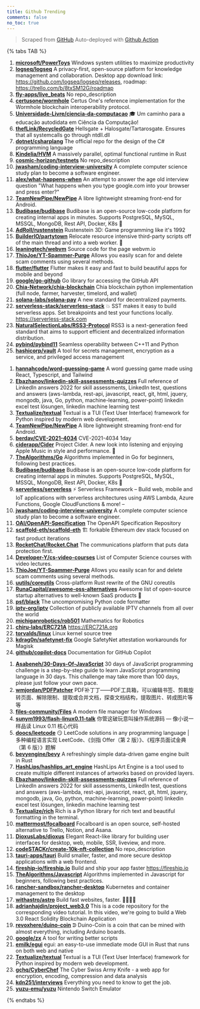 ```yaml
---
title: Github Trending
comments: false
no_toc: true
---
```


> Scraped from [GitHub](https://github.com/trending)
Auto-deployed with [Github Action](https://docs.github.com/en/actions)

{% tabs TAB %}
<!-- tab Daily -->
1. [**microsoft/PowerToys**](https://github.com/microsoft/PowerToys)
Windows system utilities to maximize productivity
2. [**logseq/logseq**](https://github.com/logseq/logseq)
A privacy-first, open-source platform for knowledge management and collaboration. Desktop app download link: https://github.com/logseq/logseq/releases, roadmap: https://trello.com/b/8txSM12G/roadmap
3. [**fly-apps/live_beats**](https://github.com/fly-apps/live_beats)
No repo_description
4. [**certusone/wormhole**](https://github.com/certusone/wormhole)
Certus One's reference implementation for the Wormhole blockchain interoperability protocol.
5. [**Universidade-Livre/ciencia-da-computacao**](https://github.com/Universidade-Livre/ciencia-da-computacao)
🎓 Um caminho para a educação autodidata em Ciência da Computação!
6. [**thefLink/RecycledGate**](https://github.com/thefLink/RecycledGate)
Hellsgate + Halosgate/Tartarosgate. Ensures that all systemcalls go through ntdll.dll
7. [**dotnet/csharplang**](https://github.com/dotnet/csharplang)
The official repo for the design of the C# programming language
8. [**Kindelia/HVM**](https://github.com/Kindelia/HVM)
A massively parallel, optimal functional runtime in Rust
9. [**cosmic-horizon/testnets**](https://github.com/cosmic-horizon/testnets)
No repo_description
10. [**jwasham/coding-interview-university**](https://github.com/jwasham/coding-interview-university)
A complete computer science study plan to become a software engineer.
11. [**alex/what-happens-when**](https://github.com/alex/what-happens-when)
An attempt to answer the age old interview question "What happens when you type google.com into your browser and press enter?"
12. [**TeamNewPipe/NewPipe**](https://github.com/TeamNewPipe/NewPipe)
A libre lightweight streaming front-end for Android.
13. [**Budibase/budibase**](https://github.com/Budibase/budibase)
Budibase is an open-source low-code platform for creating internal apps in minutes. Supports PostgreSQL, MySQL, MSSQL, MongoDB, Rest API, Docker, K8s 🚀
14. [**AdRoll/rustenstein**](https://github.com/AdRoll/rustenstein)
Rustenstein 3D: Game programming like it's 1992
15. [**BuilderIO/partytown**](https://github.com/BuilderIO/partytown)
Relocate resource intensive third-party scripts off of the main thread and into a web worker. 🎉
16. [**leaningtech/webvm**](https://github.com/leaningtech/webvm)
Source code for the page webvm.io
17. [**ThioJoe/YT-Spammer-Purge**](https://github.com/ThioJoe/YT-Spammer-Purge)
Allows you easily scan for and delete scam comments using several methods.
18. [**flutter/flutter**](https://github.com/flutter/flutter)
Flutter makes it easy and fast to build beautiful apps for mobile and beyond
19. [**google/go-github**](https://github.com/google/go-github)
Go library for accessing the GitHub API
20. [**Chia-Network/chia-blockchain**](https://github.com/Chia-Network/chia-blockchain)
Chia blockchain python implementation (full node, farmer, harvester, timelord, and wallet)
21. [**solana-labs/solana-pay**](https://github.com/solana-labs/solana-pay)
A new standard for decentralized payments.
22. [**serverless-stack/serverless-stack**](https://github.com/serverless-stack/serverless-stack)
💥 SST makes it easy to build serverless apps. Set breakpoints and test your functions locally. https://serverless-stack.com
23. [**NaturalSelectionLabs/RSS3-Protocol**](https://github.com/NaturalSelectionLabs/RSS3-Protocol)
RSS3 is a next-generation feed standard that aims to support efficient and decentralized information distribution.
24. [**pybind/pybind11**](https://github.com/pybind/pybind11)
Seamless operability between C++11 and Python
25. [**hashicorp/vault**](https://github.com/hashicorp/vault)
A tool for secrets management, encryption as a service, and privileged access management
<!-- endtab -->
<!-- tab Weekly -->
1. [**hannahcode/word-guessing-game**](https://github.com/hannahcode/word-guessing-game)
A word guessing game made using React, Typescript, and Tailwind
2. [**Ebazhanov/linkedin-skill-assessments-quizzes**](https://github.com/Ebazhanov/linkedin-skill-assessments-quizzes)
Full reference of LinkedIn answers 2022 for skill assessments, LinkedIn test, questions and answers (aws-lambda, rest-api, javascript, react, git, html, jquery, mongodb, java, Go, python, machine-learning, power-point) linkedin excel test lösungen, linkedin machine learning test
3. [**Textualize/textual**](https://github.com/Textualize/textual)
Textual is a TUI (Text User Interface) framework for Python inspired by modern web development.
4. [**TeamNewPipe/NewPipe**](https://github.com/TeamNewPipe/NewPipe)
A libre lightweight streaming front-end for Android.
5. [**berdav/CVE-2021-4034**](https://github.com/berdav/CVE-2021-4034)
CVE-2021-4034 1day
6. [**ciderapp/Cider**](https://github.com/ciderapp/Cider)
Project Cider. A new look into listening and enjoying Apple Music in style and performance. 🚀
7. [**TheAlgorithms/Go**](https://github.com/TheAlgorithms/Go)
Algorithms implemented in Go for beginners, following best practices.
8. [**Budibase/budibase**](https://github.com/Budibase/budibase)
Budibase is an open-source low-code platform for creating internal apps in minutes. Supports PostgreSQL, MySQL, MSSQL, MongoDB, Rest API, Docker, K8s 🚀
9. [**serverless/serverless**](https://github.com/serverless/serverless)
⚡ Serverless Framework – Build web, mobile and IoT applications with serverless architectures using AWS Lambda, Azure Functions, Google CloudFunctions & more! –
10. [**jwasham/coding-interview-university**](https://github.com/jwasham/coding-interview-university)
A complete computer science study plan to become a software engineer.
11. [**OAI/OpenAPI-Specification**](https://github.com/OAI/OpenAPI-Specification)
The OpenAPI Specification Repository
12. [**scaffold-eth/scaffold-eth**](https://github.com/scaffold-eth/scaffold-eth)
🏗 forkable Ethereum dev stack focused on fast product iterations
13. [**RocketChat/Rocket.Chat**](https://github.com/RocketChat/Rocket.Chat)
The communications platform that puts data protection first.
14. [**Developer-Y/cs-video-courses**](https://github.com/Developer-Y/cs-video-courses)
List of Computer Science courses with video lectures.
15. [**ThioJoe/YT-Spammer-Purge**](https://github.com/ThioJoe/YT-Spammer-Purge)
Allows you easily scan for and delete scam comments using several methods.
16. [**uutils/coreutils**](https://github.com/uutils/coreutils)
Cross-platform Rust rewrite of the GNU coreutils
17. [**RunaCapital/awesome-oss-alternatives**](https://github.com/RunaCapital/awesome-oss-alternatives)
Awesome list of open-source startup alternatives to well-known SaaS products 🚀
18. [**psf/black**](https://github.com/psf/black)
The uncompromising Python code formatter
19. [**iptv-org/iptv**](https://github.com/iptv-org/iptv)
Collection of publicly available IPTV channels from all over the world
20. [**michiganrobotics/rob501**](https://github.com/michiganrobotics/rob501)
Mathematics for Robotics
21. [**chiru-labs/ERC721A**](https://github.com/chiru-labs/ERC721A)
https://ERC721A.org
22. [**torvalds/linux**](https://github.com/torvalds/linux)
Linux kernel source tree
23. [**kdrag0n/safetynet-fix**](https://github.com/kdrag0n/safetynet-fix)
Google SafetyNet attestation workarounds for Magisk
24. [**github/copilot-docs**](https://github.com/github/copilot-docs)
Documentation for GitHub Copilot
<!-- endtab -->
<!-- tab Monthly -->
1. [**Asabeneh/30-Days-Of-JavaScript**](https://github.com/Asabeneh/30-Days-Of-JavaScript)
30 days of JavaScript programming challenge is a step-by-step guide to learn JavaScript programming language in 30 days. This challenge may take more than 100 days, please just follow your own pace.
2. [**wmjordan/PDFPatcher**](https://github.com/wmjordan/PDFPatcher)
PDF补丁丁——PDF工具箱，可以编辑书签、剪裁旋转页面、解除限制、提取或合并文档，探查文档结构，提取图片、转成图片等等
3. [**files-community/Files**](https://github.com/files-community/Files)
A modern file manager for Windows
4. [**sunym1993/flash-linux0.11-talk**](https://github.com/sunym1993/flash-linux0.11-talk)
你管这破玩意叫操作系统源码 — 像小说一样品读 Linux 0.11 核心代码
5. [**doocs/leetcode**](https://github.com/doocs/leetcode)
😏 LeetCode solutions in any programming language | 多种编程语言实现 LeetCode、《剑指 Offer（第 2 版）》、《程序员面试金典（第 6 版）》题解
6. [**bevyengine/bevy**](https://github.com/bevyengine/bevy)
A refreshingly simple data-driven game engine built in Rust
7. [**HashLips/hashlips_art_engine**](https://github.com/HashLips/hashlips_art_engine)
HashLips Art Engine is a tool used to create multiple different instances of artworks based on provided layers.
8. [**Ebazhanov/linkedin-skill-assessments-quizzes**](https://github.com/Ebazhanov/linkedin-skill-assessments-quizzes)
Full reference of LinkedIn answers 2022 for skill assessments, LinkedIn test, questions and answers (aws-lambda, rest-api, javascript, react, git, html, jquery, mongodb, java, Go, python, machine-learning, power-point) linkedin excel test lösungen, linkedin machine learning test
9. [**Textualize/rich**](https://github.com/Textualize/rich)
Rich is a Python library for rich text and beautiful formatting in the terminal.
10. [**mattermost/focalboard**](https://github.com/mattermost/focalboard)
Focalboard is an open source, self-hosted alternative to Trello, Notion, and Asana.
11. [**DioxusLabs/dioxus**](https://github.com/DioxusLabs/dioxus)
Elegant React-like library for building user interfaces for desktop, web, mobile, SSR, liveview, and more.
12. [**codeSTACKr/create-10k-nft-collection**](https://github.com/codeSTACKr/create-10k-nft-collection)
No repo_description
13. [**tauri-apps/tauri**](https://github.com/tauri-apps/tauri)
Build smaller, faster, and more secure desktop applications with a web frontend.
14. [**fireship-io/fireship.io**](https://github.com/fireship-io/fireship.io)
Build and ship your app faster https://fireship.io
15. [**TheAlgorithms/Javascript**](https://github.com/TheAlgorithms/Javascript)
Algorithms implemented in Javascript for beginners, following best practices.
16. [**rancher-sandbox/rancher-desktop**](https://github.com/rancher-sandbox/rancher-desktop)
Kubernetes and container management to the desktop
17. [**withastro/astro**](https://github.com/withastro/astro)
Build fast websites, faster. 🚀🧑‍🚀✨
18. [**adrianhajdin/project_web3.0**](https://github.com/adrianhajdin/project_web3.0)
This is a code repository for the corresponding video tutorial. In this video, we're going to build a Web 3.0 React Solidity Blockchain Application
19. [**revoxhere/duino-coin**](https://github.com/revoxhere/duino-coin)
ᕲ Duino-Coin is a coin that can be mined with almost everything, including Arduino boards.
20. [**google/zx**](https://github.com/google/zx)
A tool for writing better scripts
21. [**emilk/egui**](https://github.com/emilk/egui)
egui: an easy-to-use immediate mode GUI in Rust that runs on both web and native
22. [**Textualize/textual**](https://github.com/Textualize/textual)
Textual is a TUI (Text User Interface) framework for Python inspired by modern web development.
23. [**gchq/CyberChef**](https://github.com/gchq/CyberChef)
The Cyber Swiss Army Knife - a web app for encryption, encoding, compression and data analysis
24. [**kdn251/interviews**](https://github.com/kdn251/interviews)
Everything you need to know to get the job.
25. [**yuzu-emu/yuzu**](https://github.com/yuzu-emu/yuzu)
Nintendo Switch Emulator
<!-- endtab -->
{% endtabs %}

